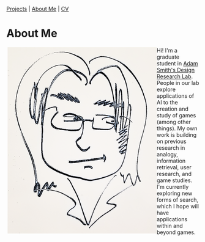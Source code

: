 [Projects](index.html) | [About Me](bio.html) | [CV](CV.html) 

# About Me

<img src="basketch_small.png" style="float: left; padding: 0px 0px 0px 3px;">

Hi! I'm a graduate student in [Adam Smith's Design Research Lab](https://adamsmith.as/). People in our lab explore applications of AI to the creation and study of games (among other things). My own work is building on previous research in analogy, information retrieval, user research, and game studies. I'm currently exploring new forms of search, which I hope will have applications within and beyond games.




